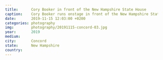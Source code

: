 ```yaml
---
title:  	Cory Booker in front of the New Hampshire State House
caption:	Cory Booker runs onstage in front of the New Hampshire State House
date:   	2019-11-15 12:03:00 +0200
categories: photography
img:		photography/20191115-concord-03.jpg
year:		2019
medium:
city:		Concord
state:		New Hampshire
country:
---
```

